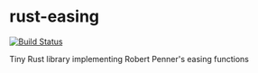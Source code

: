 # rust-easing
[![Build Status](https://travis-ci.org/orhanbalci/rust-easing.svg?branch=master)](https://travis-ci.org/orhanbalci/rust-easing)

Tiny Rust library implementing Robert Penner's easing functions
